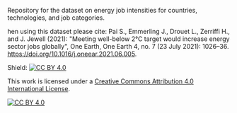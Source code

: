 Repository for the dataset on energy job intensities for countries, technologies, and job categories.

hen using this dataset please cite: Pai S., Emmerling J., Drouet L., Zerriffi H., and J. Jewell (2021): "Meeting well-below 2°C target would increase energy sector jobs globally", One Earth, One Earth 4, no. 7 (23 July 2021): 1026–36. https://doi.org/10.1016/j.oneear.2021.06.005.


Shield: [![CC BY 4.0][cc-by-shield]][cc-by]

This work is licensed under a
[Creative Commons Attribution 4.0 International License][cc-by].

[![CC BY 4.0][cc-by-image]][cc-by]

[cc-by]: http://creativecommons.org/licenses/by/4.0/
[cc-by-image]: https://i.creativecommons.org/l/by/4.0/88x31.png
[cc-by-shield]: https://img.shields.io/badge/License-CC%20BY%204.0-lightgrey.svg